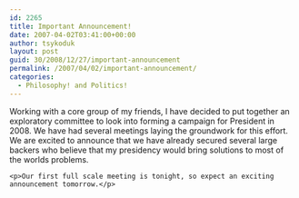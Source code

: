 ```yaml
---
id: 2265
title: Important Announcement!
date: 2007-04-02T03:41:00+00:00
author: tsykoduk
layout: post
guid: 30/2008/12/27/important-announcement
permalink: /2007/04/02/important-announcement/
categories:
  - Philosophy! and Politics!
---
```

<p>Working with a core group of my friends, I have decided to put together an exploratory committee to look into forming a campaign for President in 2008. We have had several meetings laying the groundwork for this effort. We are excited to announce that we have already secured several large backers who believe that my presidency would bring solutions to most of the worlds problems.</p>


	<p>Our first full scale meeting is tonight, so expect an exciting announcement tomorrow.</p>